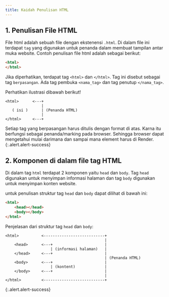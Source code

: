 ```yaml
---
title: Kaidah Penulisan HTML
---
```


## 1. Penulisan File HTML
File html adalah sebuah file dengan ekstenensi `.html`. Di dalam file ini terdapat `tag` yang digunakan untuk penanda dalam membuat tampilan antar muka website. Contoh penulisan file html adalah sebagai berikut:

```html
<html>
</html>
```

Jika diperhatikan, terdapat tag `<html>` dan `</html>`. Tag ini disebut sebagai tag `berpasangan`. Ada tag pembuka `<nama_tag>` dan tag penutup `</nama_tag>`.

Perhatikan ilustrasi dibawah berikut!

```
<html>      <---+
                |
   ( isi )      | (Penanda HTML)
                |
</html>     <---+
```

Setiap tag yang berpasangan harus ditulis dengan format di atas. Karna itu berfungsi sebagai penanda/marking pada browser. Sehingga browser dapat mengetahui mulai darimana dan sampai mana element harus di Render.
{:.alert.alert-success}

## 2. Komponen di dalam file tag HTML

Di dalam tag `html` terdapat 2 komponen yaitu `head` dan `body`. Tag `head` digunakan untuk menyimpan informasi halaman dan tag `body` digunakan untuk menyimpan konten website.

untuk penulisan struktur tag `head` dan `body` dapat dilihat di bawah ini:

```html
<html>
    <head></head>
    <body></body>
</html>
```

Penjelasan dari struktur tag `head` dan `body`:
```
<html>          <---------------------------+
                                            |
    <head>      <---+                       |
                    | (informasi halaman)   |
    </head>     <---+                       |
                                            | (Penanda HTML)
    <body>      <---+                       |
                    | (kontent)             |
    </body>     <---+                       |
                                            |
</html>         <---------------------------+
```
{:.alert.alert-success}